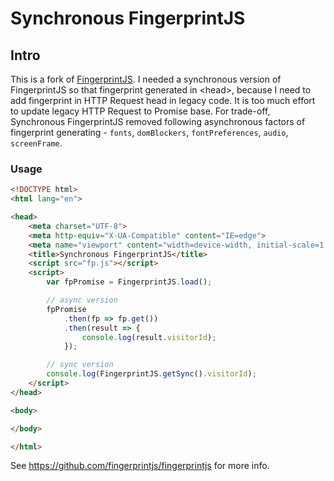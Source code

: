 # Synchronous FingerprintJS

## Intro

This is a fork of [FingerprintJS](https://github.com/fingerprintjs/fingerprintjs). I needed a synchronous version of FingerprintJS so that fingerprint generated in &lt;head&gt;, because I need to add fingerprint in HTTP Request head in legacy code. It is too much effort to update legacy HTTP Request to Promise base. For trade-off, Synchronous FingerprintJS removed following asynchronous factors of fingerprint generating - `fonts`, `domBlockers`, `fontPreferences`, `audio`, `screenFrame`.

### Usage

```html
<!DOCTYPE html>
<html lang="en">

<head>
    <meta charset="UTF-8">
    <meta http-equiv="X-UA-Compatible" content="IE=edge">
    <meta name="viewport" content="width=device-width, initial-scale=1.0">
    <title>Synchronous FingerprintJS</title>
    <script src="fp.js"></script>
    <script>
        var fpPromise = FingerprintJS.load();

        // async version
        fpPromise
            .then(fp => fp.get())
            .then(result => {
                console.log(result.visitorId);
            });

        // sync version
        console.log(FingerprintJS.getSync().visitorId);
    </script>
</head>

<body>

</body>

</html>
```

See https://github.com/fingerprintjs/fingerprintjs for more info.




